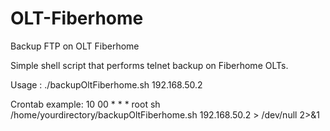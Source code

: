 # OLT-Fiberhome
Backup FTP on OLT Fiberhome


Simple shell script that performs telnet backup on Fiberhome OLTs.

Usage : ./backupOltFiberhome.sh 192.168.50.2

Crontab example: 10 00 * * *     root    sh /home/yourdirectory/backupOltFiberhome.sh 192.168.50.2 > /dev/null 2>&1
